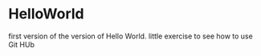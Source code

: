 # HelloWorld

first version of the version of Hello World.
little exercise to see how to use Git HUb
